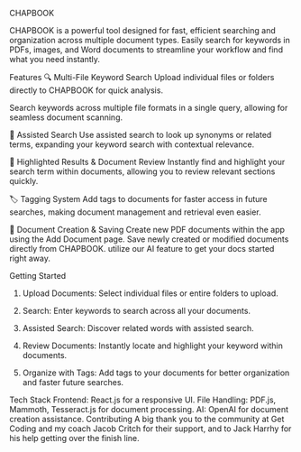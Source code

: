 CHAPBOOK

CHAPBOOK is a powerful tool designed for fast, efficient searching and organization across multiple document types. Easily search for keywords in PDFs, images, and Word documents to streamline your workflow and find what you need instantly.

Features
🔍 Multi-File Keyword Search
Upload individual files or folders directly to CHAPBOOK for quick analysis.

Search keywords across multiple file formats in a single query, allowing for seamless document scanning.

🔗 Assisted Search
Use assisted search to look up synonyms or related terms, expanding your keyword search with contextual relevance.

📑 Highlighted Results & Document Review
Instantly find and highlight your search term within documents, allowing you to review relevant sections quickly.

🏷️ Tagging System
Add tags to documents for faster access in future searches, making document management and retrieval even easier.

📄 Document Creation & Saving
Create new PDF documents within the app using the Add Document page.
Save newly created or modified documents directly from CHAPBOOK.
utilize our AI feature to get your docs started right away.

Getting Started

1. Upload Documents: Select individual files or entire folders to upload.

2. Search: Enter keywords to search across all your documents.

3. Assisted Search: Discover related words with assisted search.

4. Review Documents: Instantly locate and highlight your keyword within documents.

5. Organize with Tags: Add tags to your documents for better organization and faster future searches.

Tech Stack
Frontend: React.js for a responsive UI.
File Handling: PDF.js, Mammoth, Tesseract.js for document processing.
AI: OpenAI for document creation assistance.
Contributing
A big thank you to the community at Get Coding and my coach Jacob Critch for their support, and to Jack Harrhy for his help getting over the finish line.
